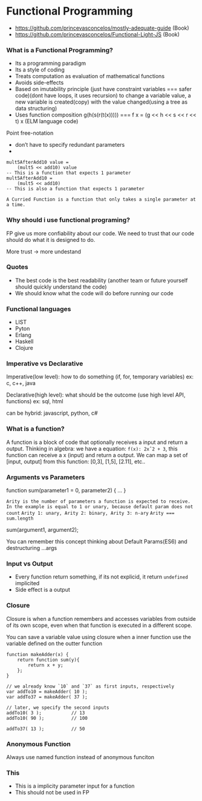 # Functional Programming

- https://github.com/princevasconcelos/mostly-adequate-guide (Book)
- https://github.com/princevasconcelos/Functional-Light-JS (Book)

### What is a Functional Programming?
- Its a programming paradigm
- Its a style of coding
- Treats computation as evaluation of mathematical functions
- Avoids side-effects
- Based on imutability principle (just have constraint variables === safer code)(dont have loops, it uses recursion)
to change a variable value, a new variable is created(copy) with the value changed(using a tree as data structuring)
- Uses function composition g(h(s(r(t(x))))) === f x = (g << h << s << r << t) x (ELM language code)

Point free-notation
- don’t have to specify redundant parameters
- 
```
mult5AfterAdd10 value =
    (mult5 << add10) value
-- This is a function that expects 1 parameter
mult5AfterAdd10 =
    (mult5 << add10)
-- This is also a function that expects 1 parameter
```

`A Curried Function is a function that only takes a single parameter at a time.`

### Why should i use functional programing?
FP give us more confiability about our code. We need to trust that our code should do what it is designed to do.

More trust -> more undestand

### Quotes
- The best code is the best readability (another team or future yourself should quickly understand the code)
- We should know what the code will do before running our code

### Functional languages
- LIST
- Pyton
- Erlang
- Haskell
- Clojure

### Imperative vs Declarative
Imperative(low level): how to do something (if, for, temporary variables) ex: c, c++, java

Declarative(high level): what should be the outcome (use high level API, functions) ex: sql, html

can be hybrid: javascript, python, c#

### What is a function?
A function is a block of code that optionally receives a input and return a output. Thinking in algebra: we have a equation: `f(x): 2xˆ2 + 3`, this function can receive a x (input) and return a output. We can map a set of [input, output] from this function: [0,3], [1,5], [2.11], etc..

### Arguments vs Parameters
function sum(parameter1 = 0, parameter2) {
  ...
}

`Arity is the number of parameters a function is expected to receive. In the example is equal to 1 or unary, because default param does not count`
`Arity 1: unary, Arity 2: binary, Arity 3: n-ary`
`Arity === sum.length`

sum(argument1, argument2);

You can remember this concept thinking about Default Params(ES6) and destructuring ...args

### Input vs Output
- Every function return something, if its not explicid, it return `undefined` implicited
- Side effect is a output

### Closure

Closure is when a function remembers and accesses variables from outside of its own scope, even when that function is executed in a different scope.

You can save a variable value using closure when a inner function use the variable defined on the outter function
``` 
function makeAdder(x) {
    return function sum(y){
        return x + y;
    };
}

// we already know `10` and `37` as first inputs, respectively
var addTo10 = makeAdder( 10 );
var addTo37 = makeAdder( 37 );

// later, we specify the second inputs
addTo10( 3 );           // 13
addTo10( 90 );          // 100

addTo37( 13 );          // 50
```

### Anonymous Function
Always use named function instead of anonymous funciton

### This
- This is a implicity parameter input for a function
- This should not be used in FP
